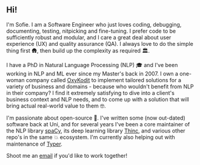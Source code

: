 ## Hi!

I'm Sofie. I am a Software Engineer who just loves coding, debugging, documenting, testing, nitpicking and fine-tuning. I prefer code to be sufficiently robust and modular, and I care a great deal about user experience (UX) and quality assurance (QA). I always love to do the simple thing first 🛖, then build up the complexity as required 🏛️.

I have a PhD in Natural Language Processing (NLP) 🎓 and I've been working in NLP and ML ever since my Master's back in 2007. I own a one-woman company called [OxyKodit](https://oxykodit.com/) to implement tailored solutions for a variety of business and domains - because who wouldn't benefit from NLP in their company? I find it extremely satisfying to dive into a client's business context and NLP needs, and to come up with a solution that will bring actual real-world value to them 🤓.

I'm passionate about open-source 🐍. I've written some (now out-dated) software back at Uni, and for several years I've been a core maintainer of the NLP library [spaCy](https://github.com/explosion/spaCy), its deep learning library [Thinc](https://github.com/explosion/thinc), and various other repo's in the same 💥 ecosystem. I'm currently also helping out with maintenance of [Typer](https://github.com/tiangolo/typer).

Shoot me an [email](https://oxykodit.com/#footer) if you'd like to work together!
